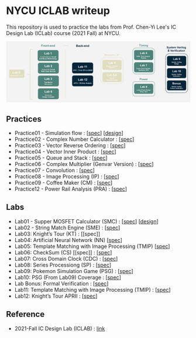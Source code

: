 # NYCU ICLAB writeup
This repository is used to practice the labs from Prof. Chen-Yi Lee's IC Design Lab (ICLab) course (2021 Fall) at NYCU.

![iclab_outline](./iclab_outline.png)

## Practices
* Practice01 - Simulation flow : [[spec](./Practices/Lab01_Practice.pdf)] [[design](./Practices/Pratcitce01/CORE.v)]
* Practice02 - Complex Number Calculator : [[spec](./Practices/Practice02/Lab02_Practice.pdf)]
* Practice03 - Vector Reverse Ordering : [[spec](./Practices/Practice03/Lab03_Practice.pdf)]
* Practice04 - Vector Inner Product : [[spec](./Practices/Practice04/Lab04_Practice.pdf)]
* Practice05 - Queue and Stack : [[spec](./Practices/Practice05/Lab05_Practice.pdf)]
* Practice06 - Complex Multiplier (Genvar Version) : [[spec](./Practices/Practice06/Lab06_Practice.pdf)]
* Practice07 - Convolution : [[spec](./Practices/Practice07/Lab07_Practice.pdf)]
* Practice08 - Image Processing (IP) : [[spec](./Practices/Practice08/Lab08_Practice.pdf)]
* Practice09 - Coffee Maker (CM) : [[spec](./Practices/Practice09/Lab09_Practice.pdf)]
* Practice12 - Power Rail Analysis (PRA) : [[spec](./Practices/Practice12/Lab12_Practice.pdf)]

## Labs
* Lab01 - Supper MOSFET Calculator (SMC) : [[spec](./Labs/Lab01/Lab01_Exercise.pdf)] [[design](./Labs/Lab01/SMC.v)]
* Lab02 - String Match Engine (SME) : [[spec](./Labs/Lab02/Lab02_Exercise.pdf)]
* Lab03: Knight’s Tour (KT) : [[spec]]
* Lab04: Artificial Neural Network (NN) [[spec](./Labs/Lab04/Lab04_Exercise.pdf)]
* Lab05: Template Matching with Image Processing (TMIP) [[spec](./Labs/Lab05/Lab05_Exercise.pdf)]
* Lab06: CheckSum (CS) [[spec]] : [[spec](./Labs/Lab06/Lab06_Exercise.pdf)]
* Lab07: Cross Domain Clock (CDC) : [[spec](./Labs/Lab07/Lab07_Exercise.pdf)]
* Lab08: Series Processiong (SP) : [[spec](./Labs/Lab08/Lab08_Exercise.pdf)]
* Lab09: Pokemon Simulation Game (PSG) : [[spec](./Labs/Lab09/Lab09_Exercise.pdf)]
* Lab10: PSG (From Lab09) Coverage : [[spec](./Labs/Lab10/Lab10_Exercise.pdf)]
* Lab Bonus: Formal Verification : [[spec](./Labs/Bonus/Bonus_Formal_Verification_Exercise.pdf)]
* Lab11: Template Matching with Image Processing (TMIP) : [[spec](./Labs/Lab11/Lab11_Exercise.pdf)]
* Lab12: Knight’s Tour APRII : [[spec](./Labs/Lab12/Lab12_Exercise.pdf)]

## Reference
* 2021-Fall IC Design Lab (ICLAB) : [link](https://www.lhlaib.com/course/2021-fall-iclab)